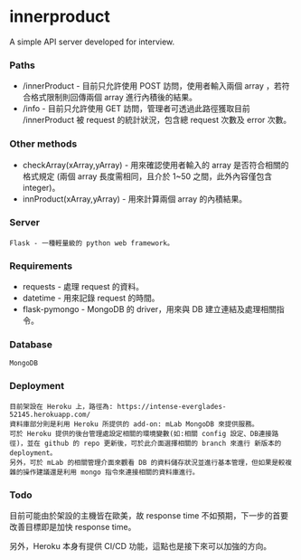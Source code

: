 # innerproduct
A simple API server developed for interview.
 
 ### Paths
   * /innerProduct - 目前只允許使用 POST 訪問，使用者輸入兩個 array ，若符合格式限制則回傳兩個 array 進行內積後的結果。
   * /info - 目前只允許使用 GET 訪問，管理者可透過此路徑獲取目前 /innerProduct 被 request 的統計狀況，包含總 request 次數及 error 次數。

 ### Other methods
   * checkArray(xArray,yArray) - 用來確認使用者輸入的 array 是否符合相關的格式規定 (兩個 array 長度需相同，且介於 1~50 之間，此外內容僅包含 integer)。
   * innProduct(xArray,yArray) - 用來計算兩個 array 的內積結果。
    
 ### Server
    Flask - 一種輕量級的 python web framework。

 ### Requirements
   * requests - 處理 request 的資料。
   * datetime - 用來記錄 request 的時間。
   * flask-pymongo - MongoDB 的 driver，用來與 DB 建立連結及處理相關指令。
    
 ### Database
    MongoDB
    
 ### Deployment
    目前架設在 Heroku 上，路徑為: https://intense-everglades-52145.herokuapp.com/
    資料庫部分則是利用 Heroku 所提供的 add-on: mLab MongoDB 來提供服務。
    可於 Heroku 提供的後台管理處設定相關的環境變數(如:相關 config 設定、DB連接路徑)，並在 github 的 repo 更新後，可於此介面選擇相關的 branch 來進行 新版本的 deployment。
    另外，可於 mLab 的相關管理介面來觀看 DB 的資料儲存狀況並進行基本管理，但如果是較複雜的操作建議還是利用 mongo 指令來連接相關的資料庫進行。

 ### Todo
   目前可能由於架設的主機皆在歐美，故 response time 不如預期，下一步的首要改善目標即是加快 response time。

   另外，Heroku 本身有提供 CI/CD 功能，這點也是接下來可以加強的方向。